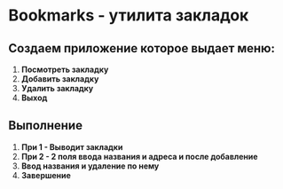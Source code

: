 # Bookmarks - утилита закладок

## Создаем приложение которое выдает меню:
1. **Посмотреть закладку**
2. **Добавить закладку**
3. **Удалить закладку**
4. **Выход**

## Выполнение
1. **При 1 - Выводит закладки**
2. **При 2 - 2 поля ввода названия и адреса и после добавление**
3. **Ввод названия и удаление по нему**
4. **Завершение**